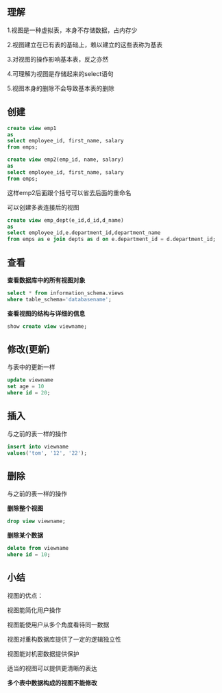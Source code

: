 ## 理解

1.视图是一种虚拟表，本身不存储数据，占内存少

2.视图建立在已有表的基础上，赖以建立的这些表称为基表

3.对视图的操作影响基本表，反之亦然

4.可理解为视图是存储起来的select语句

5.视图本身的删除不会导致基本表的删除

## 创建

```sql
create view emp1 
as 
select employee_id, first_name, salary
from emps;
```

```sql
create view emp2(emp_id, name, salary)
as
select employee_id, first_name, salary 
from emps;
```

这样emp2后面跟个括号可以省去后面的重命名

可以创建多表连接后的视图

```sql
create view emp_dept(e_id,d_id,d_name)
as
select employee_id,e.department_id,department_name
from emps as e join depts as d on e.department_id = d.department_id;
```

## 查看

**查看数据库中的所有视图对象**

```sql
select * from information_schema.views
where table_schema='databasename';
```

**查看视图的结构与详细的信息** 

```sql
show create view viewname;
```

## 修改(更新)

与表中的更新一样

```sql
update viewname
set age = 10
where id = 20;
```

## 插入

与之前的表一样的操作

```sql
insert into viewname
values('tom', '12', '22');
```



## 删除

与之前的表一样的操作

**删除整个视图**

```sql
drop view viewname;
```

**删除某个数据**

```sql
delete from viewname 
where id = 10; 
```

## 小结

视图的优点：

视图能简化用户操作

视图能使用户从多个角度看待同一数据

视图对重构数据库提供了一定的逻辑独立性

视图能对机密数据提供保护

适当的视图可以提供更清晰的表达

**多个表中数据构成的视图不能修改**

